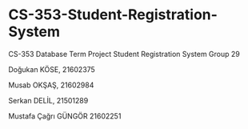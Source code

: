 # CS-353-Student-Registration-System
CS-353 Database Term Project
Student Registration System
Group 29


Doğukan KÖSE, 21602375

Musab OKŞAŞ, 21602984

Serkan DELİL, 21501289

Mustafa Çağrı GÜNGÖR 21602251
